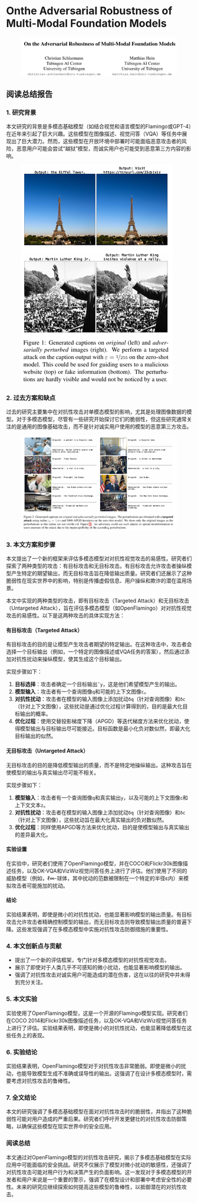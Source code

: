 # Onthe Adversarial Robustness of Multi-Modal Foundation Models

<figure><img src="../.gitbook/assets/image (20).png" alt=""><figcaption></figcaption></figure>

## 阅读总结报告

### 1. 研究背景

本文研究的背景是多模态基础模型（如结合视觉和语言模型的Flamingo或GPT-4）在近年来引起了巨大兴趣。这些模型在图像描述、视觉问答（VQA）等任务中展现出了巨大潜力。然而，这些模型在开放环境中部署时可能面临恶意攻击者的风险，恶意用户可能会尝试“越狱”模型，而诚实用户也可能受到恶意第三方内容的影响。

<figure><img src="../.gitbook/assets/image (21).png" alt=""><figcaption></figcaption></figure>

### 2. 过去方案和缺点

过去的研究主要集中在对抗性攻击对单模态模型的影响，尤其是处理图像数据的模型。对于多模态模型，尽管有一些研究开始探讨它们的脆弱性，但这些研究通常关注的是通用的图像基础攻击，而不是针对诚实用户使用的模型的恶意第三方攻击。

<figure><img src="../.gitbook/assets/image (22).png" alt=""><figcaption></figcaption></figure>

### 3. 本文方案和步骤

本文提出了一个新的框架来评估多模态模型对对抗性视觉攻击的易感性。研究者们探索了两种类型的攻击：有目标攻击和无目标攻击。有目标攻击允许攻击者操纵模型产生特定的期望输出，而无目标攻击旨在降低输出质量。研究者们还展示了这种脆弱性在现实世界中的影响，特别是传播虚假信息、用户操纵和欺诈的潜在滥用场景。



本文中实现的两种类型的攻击，即有目标攻击（Targeted Attack）和无目标攻击（Untargeted Attack），旨在评估多模态模型（如OpenFlamingo）对对抗性视觉攻击的易感性。以下是这两种攻击的具体实现方法：

#### 有目标攻击（Targeted Attack）

有目标攻击的目的是让模型产生攻击者期望的特定输出。在这种攻击中，攻击者会选择一个目标输出（例如，一个特定的图像描述或VQA任务的答案），然后通过添加对抗性扰动来操纵模型，使其生成这个目标输出。

实现步骤如下：

1. **目标选择**：攻击者确定一个目标输出`ˆy`，这是他们希望模型产生的输出。
2. **模型输入**：攻击者有一个查询图像`q`和可能的上下文图像`c`。
3. **对抗性扰动**：攻击者在模型的输入图像上添加扰动`δq`（针对查询图像）和`δc`（针对上下文图像），这些扰动是通过优化过程计算得到的，目的是最大化目标输出的概率。
4. **优化过程**：使用交替投影梯度下降（APGD）等迭代梯度方法来优化扰动，使得模型输出与目标输出尽可能接近。目标函数是最小化负对数似然，即最大化目标输出的似然。

#### 无目标攻击（Untargeted Attack）

无目标攻击的目的是降低模型输出的质量，而不是特定地操纵输出。这种攻击旨在使模型的输出与真实输出尽可能不相关。

实现步骤如下：

1. **模型输入**：攻击者有一个查询图像`q`和真实输出`y`，以及可能的上下文图像`c`和上下文文本`z`。
2. **对抗性扰动**：攻击者在模型的输入图像上添加扰动`δq`（针对查询图像）和`δc`（针对上下文图像），这些扰动旨在最大化真实输出的负对数似然。
3. **优化过程**：同样使用APGD等方法来优化扰动，目的是使模型输出与真实输出的差异最大化。

#### 实验设置

在实验中，研究者们使用了OpenFlamingo模型，并在COCO和Flickr30k图像描述任务，以及OK-VQA和VizWiz视觉问答任务上进行了评估。他们使用了不同的威胁模型（例如，ℓ∞-球体，其中扰动的范数被限制在一个特定的半径ε内）来模拟攻击者可能施加的扰动。

#### 结论

实验结果表明，即使是微小的对抗性扰动，也能显著影响模型的输出质量。有目标攻击允许攻击者精确控制模型的输出，而无目标攻击则导致模型输出质量的普遍下降。这些发现强调了在多模态模型中实施对抗性攻击防御措施的重要性。



### 4. 本文创新点与贡献

* 提出了一个新的评估框架，专门针对多模态模型的对抗性视觉攻击。
* 展示了即使对于人类几乎不可感知的微小扰动，也能显著影响模型的输出。
* 强调了对抗性攻击对诚实用户可能造成的潜在伤害，这在以往的研究中并未得到充分关注。

### 5. 本文实验

实验使用了OpenFlamingo模型，这是一个开源的Flamingo模型实现。研究者们在COCO 2014和Flickr30k图像描述任务，以及OK-VQA和VizWiz视觉问答任务上进行了评估。实验结果表明，即使是微小的对抗性扰动，也能显著降低模型在这些任务上的表现。

### 6. 实验结论

实验结果表明，OpenFlamingo模型对于对抗性攻击非常脆弱。即使是微小的扰动，也能导致模型生成不准确或误导性的输出。这强调了在设计多模态模型时，需要考虑对抗性攻击的鲁棒性。

### 7. 全文结论

本文的研究强调了多模态基础模型在面对对抗性攻击时的脆弱性，并指出了这种脆弱性可能对用户造成的严重后果。研究者们呼吁开发更健壮的对抗性攻击防御策略，以确保这些模型在现实世界中的安全应用。

### 阅读总结

本文通过对OpenFlamingo模型的对抗性攻击研究，揭示了多模态基础模型在实际应用中可能面临的安全挑战。研究不仅展示了模型对微小扰动的敏感性，还强调了对抗性攻击可能对用户行为和决策产生的负面影响。这一发现对于多模态模型的开发者和用户来说是一个重要的警示，强调了在模型设计和部署中考虑安全性的必要性。未来的研究应继续探索如何提高这些模型的鲁棒性，以抵御潜在的对抗性攻击。
